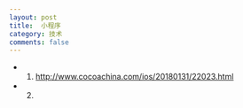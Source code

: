 ```yaml
---
layout: post
title:  小程序
category: 技术
comments: false
---
```


* 01.  <http://www.cocoachina.com/ios/20180131/22023.html>
* 02. 
 
 
 
 
 
 
 
 
 
 
 
 
 
 
 
 
 
 
 
 
 
 
 
 
 
 
 
 